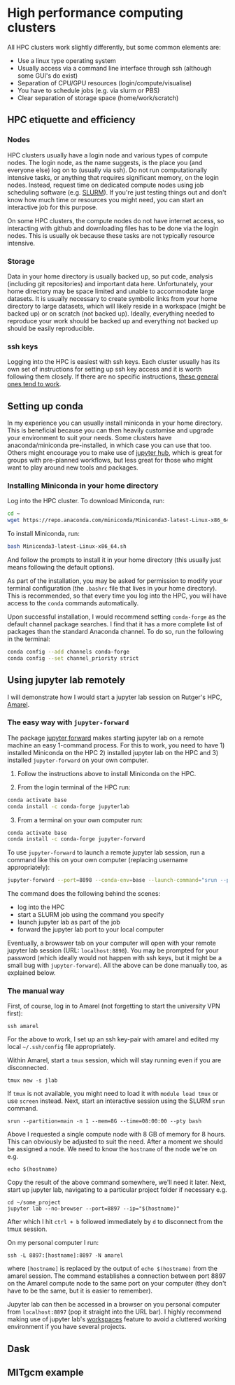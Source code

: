 # High performance computing clusters

All HPC clusters work slightly differently, but some common elements are:

* Use a linux type operating system
* Usually access via a command line interface through ssh (although some GUI's do exist)
* Separation of CPU/GPU resources (login/compute/visualise)
* You have to schedule jobs (e.g. via slurm or PBS)
* Clear separation of storage space (home/work/scratch)

## HPC etiquette and efficiency

### Nodes

HPC clusters usually have a login node and various types of compute nodes. The login node, as the name suggests, is the place you (and everyone else) log on to (usually via ssh). Do not run computationally intensive tasks, or anything that requires significant memory, on the login nodes. Instead, request time on dedicated compute nodes using job scheduling software (e.g. [SLURM](https://slurm.schedmd.com/documentation.html)). If you're just testing things out and don't know how much time or resources you might need, you can start an interactive job for this purpose. 

On some HPC clusters, the compute nodes do not have internet access, so interacting with github and downloading files has to be done via the login nodes. This is usually ok because these tasks are not typically resource intensive. 

### Storage

Data in your home directory is usually backed up, so put code, analysis (including git repositories) and important data here. Unfortunately, your home directory may be space limited and unable to accommodate large datasets. It is usually necessary to create symbolic links from your home directory to large datasets, which will likely reside in a workspace (might be backed up) or on scratch (not backed up). Ideally, everything needed to reproduce your work should be backed up and everything not backed up should be easily reproducible. 

### ssh keys

Logging into the HPC is easiest with ssh keys. Each cluster usually has its own set of instructions for setting up ssh key access and it is worth following them closely. If there are no specific instructions, [these general ones tend to work](https://www.digitalocean.com/community/tutorials/how-to-set-up-ssh-keys-2).

## Setting up conda

In my experience you can usually install miniconda in your home directory. This is beneficial because you can then heavily customise and upgrade your environment to suit your needs. Some clusters have anaconda/miniconda pre-installed, in which case you can use that too. Others might encourage you to make use of [jupyter hub](https://jupyter.org/hub), which is great for groups with pre-planned workflows, but less great for those who might want to play around new tools and packages.

### Installing Miniconda in your home directory

Log into the HPC cluster. To download Miniconda, run:

```bash
cd ~
wget https://repo.anaconda.com/miniconda/Miniconda3-latest-Linux-x86_64.sh
```

To install Miniconda, run:

```bash
bash Miniconda3-latest-Linux-x86_64.sh
```

And follow the prompts to install it in your home directory (this usually just means following the default options).

As part of the installation, you may be asked for permission to modify your terminal configuration (the `.bashrc` file that lives in your home directory). This is recommended, so that every time you log into the HPC, you will have access to the `conda` commands automatically.

Upon successful installation, I would recommend setting `conda-forge` as the default channel package searches. I find that it has a more complete list of packages than the standard Anaconda channel. To do so, run the following in the terminal:

```bash
conda config --add channels conda-forge
conda config --set channel_priority strict
```

## Using jupyter lab remotely

I will demonstrate how I would start a jupyter lab session on Rutger's HPC, [Amarel](https://oarc.rutgers.edu/resources/amarel/).

### The easy way with `jupyter-forward`

The package [jupyter forward](https://github.com/NCAR/jupyter-forward) makes starting jupyter lab on a remote machine an easy 1-command process. For this to work, you need to have 1) installed Miniconda on the HPC 2) installed jupyter lab on the HPC and 3) installed `jupyter-forward` on your own computer. 

1. Follow the instructions above to install Miniconda on the HPC. 

2. From the login terminal of the HPC run:

```bash
conda activate base
conda install -c conda-forge jupyterlab
```

3. From a terminal on your own computer run:

```bash
conda activate base
conda install -c conda-forge jupyter-forward
```

To use `jupyter-forward` to launch a remote jupyter lab session, run a command like this on your own computer (replacing username appropriately):

```bash
jupyter-forward --port=8898 --conda-env=base --launch-command="srun --partition=main --mem=8000 --time=4:00:00" [username]@amarel.rutgers.edu
```

The command does the following behind the scenes:
* log into the HPC
* start a SLURM job using the command you specify
* launch jupyter lab as part of the job
* forward the jupyter lab port to your local computer

Eventually, a browswer tab on your computer will open with your remote jupyter lab session (URL: `localhost:8898`). You may be prompted for your password (which ideally would not happen with ssh keys, but it might be a small bug with `jupyter-forward`). All the above can be done manually too, as explained below. 

### The manual way

First, of course, log in to Amarel (not forgetting to start the university VPN first): 

    ssh amarel
    
For the above to work, I set up an ssh key-pair with amarel and edited my local `~/.ssh/config` file appropriately. 

Within Amarel, start a `tmux` session, which will stay running even if you are disconnected.

    tmux new -s jlab
    
If `tmux` is not available, you might need to load it with `module load tmux` or use `screen` instead. Next, start an interactive session using the SLURM `srun` command.
    
    srun --partition=main -n 1 --mem=8G --time=08:00:00 --pty bash
    
Above I requested a single compute node with 8 GB of memory for 8 hours. This can obviously be adjusted to suit the need. After a moment we should be assigned a node. We need to know the `hostname` of the node we're on e.g.
    
    echo $(hostname)
    
Copy the result of the above command somewhere, we'll need it later. Next, start up jupyter lab, navigating to a particular project folder if necessary e.g.

    cd ~/some_project
    jupyter lab --no-browser --port=8897 --ip="$(hostname)"
    
After which I hit `ctrl + b` followed immediately by `d` to disconnect from the tmux session.
    
On my personal computer I run:

    ssh -L 8897:[hostname]:8897 -N amarel
    
where `[hostname]` is replaced by the output of `echo $(hostname)` from the amarel session. The command establishes a connection between port 8897 on the Amarel compute node to the same port on your computer (they don't have to be the same, but it is easier to remember). 

Jupyter lab can then be accessed in a browser on you personal computer from `localhost:8897` (pop it straight into the URL bar). I highly recommend making use of jupyter lab's [workspaces](https://jupyterlab.readthedocs.io/en/stable/user/urls.html) feature to avoid a cluttered working environment if you have several projects. 

## Dask

## MITgcm example
